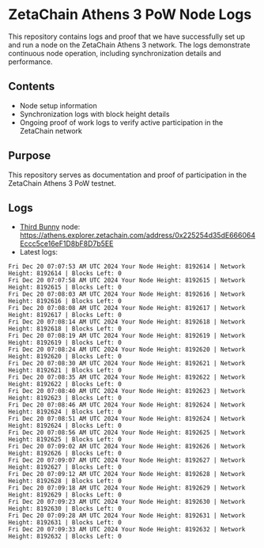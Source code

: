 # ZetaChain Athens 3 PoW Node Logs
This repository contains logs and proof that we have successfully set up and run a node on the ZetaChain Athens 3 network. The logs demonstrate continuous node operation, including synchronization details and performance.

## Contents
- Node setup information
- Synchronization logs with block height details
- Ongoing proof of work logs to verify active participation in the ZetaChain network

## Purpose
This repository serves as documentation and proof of participation in the ZetaChain Athens 3 PoW testnet.

## Logs

- [Third Bunny](https://thirdbunny.xyz/) node: https://athens.explorer.zetachain.com/address/0x225254d35dE666064Eccc5ce16eF1D8bF8D7b5EE
- Latest logs:
```
Fri Dec 20 07:07:53 AM UTC 2024 Your Node Height: 8192614 | Network Height: 8192614 | Blocks Left: 0
Fri Dec 20 07:07:58 AM UTC 2024 Your Node Height: 8192615 | Network Height: 8192615 | Blocks Left: 0
Fri Dec 20 07:08:03 AM UTC 2024 Your Node Height: 8192616 | Network Height: 8192616 | Blocks Left: 0
Fri Dec 20 07:08:08 AM UTC 2024 Your Node Height: 8192617 | Network Height: 8192617 | Blocks Left: 0
Fri Dec 20 07:08:14 AM UTC 2024 Your Node Height: 8192618 | Network Height: 8192618 | Blocks Left: 0
Fri Dec 20 07:08:19 AM UTC 2024 Your Node Height: 8192619 | Network Height: 8192619 | Blocks Left: 0
Fri Dec 20 07:08:24 AM UTC 2024 Your Node Height: 8192620 | Network Height: 8192620 | Blocks Left: 0
Fri Dec 20 07:08:30 AM UTC 2024 Your Node Height: 8192621 | Network Height: 8192621 | Blocks Left: 0
Fri Dec 20 07:08:35 AM UTC 2024 Your Node Height: 8192622 | Network Height: 8192622 | Blocks Left: 0
Fri Dec 20 07:08:40 AM UTC 2024 Your Node Height: 8192623 | Network Height: 8192623 | Blocks Left: 0
Fri Dec 20 07:08:46 AM UTC 2024 Your Node Height: 8192624 | Network Height: 8192624 | Blocks Left: 0
Fri Dec 20 07:08:51 AM UTC 2024 Your Node Height: 8192624 | Network Height: 8192624 | Blocks Left: 0
Fri Dec 20 07:08:56 AM UTC 2024 Your Node Height: 8192625 | Network Height: 8192625 | Blocks Left: 0
Fri Dec 20 07:09:02 AM UTC 2024 Your Node Height: 8192626 | Network Height: 8192626 | Blocks Left: 0
Fri Dec 20 07:09:07 AM UTC 2024 Your Node Height: 8192627 | Network Height: 8192627 | Blocks Left: 0
Fri Dec 20 07:09:12 AM UTC 2024 Your Node Height: 8192628 | Network Height: 8192628 | Blocks Left: 0
Fri Dec 20 07:09:18 AM UTC 2024 Your Node Height: 8192629 | Network Height: 8192629 | Blocks Left: 0
Fri Dec 20 07:09:23 AM UTC 2024 Your Node Height: 8192630 | Network Height: 8192630 | Blocks Left: 0
Fri Dec 20 07:09:28 AM UTC 2024 Your Node Height: 8192631 | Network Height: 8192631 | Blocks Left: 0
Fri Dec 20 07:09:33 AM UTC 2024 Your Node Height: 8192632 | Network Height: 8192632 | Blocks Left: 0
```
